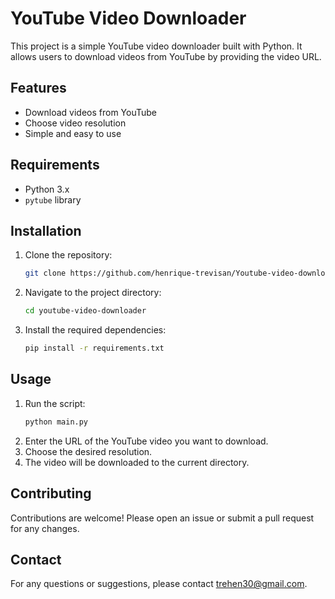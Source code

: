 # YouTube Video Downloader

This project is a simple YouTube video downloader built with Python. It allows users to download videos from YouTube by providing the video URL.

## Features

- Download videos from YouTube
- Choose video resolution
- Simple and easy to use

## Requirements

- Python 3.x
- `pytube` library

## Installation

1. Clone the repository:
    ```bash
    git clone https://github.com/henrique-trevisan/Youtube-video-downloader.git
    ```
2. Navigate to the project directory:
    ```bash
    cd youtube-video-downloader
    ```
3. Install the required dependencies:
    ```bash
    pip install -r requirements.txt
    ```

## Usage

1. Run the script:
    ```sh
    python main.py
    ```
2. Enter the URL of the YouTube video you want to download.
3. Choose the desired resolution.
4. The video will be downloaded to the current directory.

## Contributing

Contributions are welcome! Please open an issue or submit a pull request for any changes.

## Contact

For any questions or suggestions, please contact trehen30@gmail.com.
